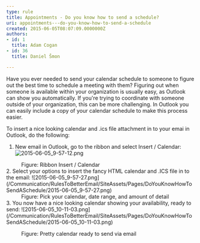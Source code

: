 ```yaml
---
type: rule
title: Appointments - Do you know how to send a schedule?
uri: appointments---do-you-know-how-to-send-a-schedule
created: 2015-06-05T08:07:09.0000000Z
authors:
- id: 1
  title: Adam Cogan
- id: 36
  title: Daniel Šmon

---
```


 
Have you ever needed to send your calendar schedule to someone to figure out the best time to schedule a meeting with them? Figuring out when someone is available within your organization is usually easy, as Outlook can show you automatically. If you're trying to coordinate with someone outside of your organization, this can be more challenging. In Outlook you can easily include a copy of your calendar schedule to make this process easier.
 
To insert a nice looking calendar and .ics file attachment in to your emai in Outlook, do the following:

1. New email in Outlook, go to the ribbon and select Insert / Calendar:    ![2015-06-05_9-57-12.png](/Communication/RulesToBetterEmail/SiteAssets/Pages/DoYouKnowHowToSendASchedule/2015-06-05_9-57-12.png)
<dd class="ssw15-rteElement-FigureNormal">Figure&#58; Ribbon Insert / Calendar<br></dd>
2. Select your options to insert the fancy HTML calendar and .ICS file in to the email:    ![2015-06-05_9-57-27.png](/Communication/RulesToBetterEmail/SiteAssets/Pages/DoYouKnowHowToSendASchedule/2015-06-05_9-57-27.png)
<dd class="ssw15-rteElement-FigureNormal">Figure&#58; Pick your calendar, date range, and amount of detail<br></dd>
3. You now have a nice looking calendar showing your availability, ready to send:    ![2015-06-05_10-11-03.png](/Communication/RulesToBetterEmail/SiteAssets/Pages/DoYouKnowHowToSendASchedule/2015-06-05_10-11-03.png)

<dl><dl><dl><dd class="ssw15-rteElement-FigureNormal">Figure&#58; Pretty calendar ready to send via email</dd></dl></dl></dl>


